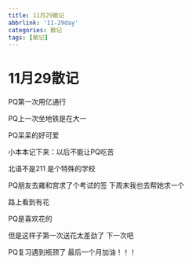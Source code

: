 ```yaml
---
title: 11月29散记
abbrlink: '11-29day'
categories: 散记
tags: [散记]
---
```

# 11月29散记

PQ第一次用亿通行

PQ上一次坐地铁是在大一

PQ呆呆的好可爱

小本本记下来：以后不能让PQ吃苦



北语不是211 是个特殊的学校

PQ朋友去雍和宫求了个考试的签 下周末我也去帮她求一个



路上看到有花 

PQ是喜欢花的

但是这样子第一次送花太差劲了 下一次吧



PQ复习遇到瓶颈了 最后一个月加油！！！
